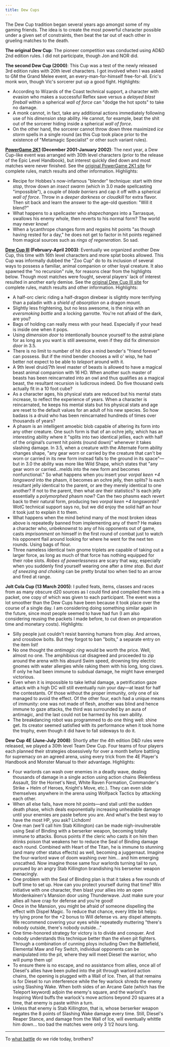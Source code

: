 ```yaml
---
title: Dew Cups
---
```


The Dew Cup tradition began several years ago amongst some of my gaming friends. The idea is to create the most powerful character possible under a given set of constraints, then beat the tar out of each other in grueling matches to the death.

**The original Dew Cup**: The pioneer competition was conducted using AD&D 2nd edition rules. I did not participate, though Jon and NOR did.

**The second Dew Cup (2000)**: This Cup was a test of the newly released 3rd edition rules with 20th level characters. I got involved when I was asked to GM the Grand Melee event, an every-man-for-himself free-for-all. Eric's monk won, though Vic's sorcerer put up a good fight. Highlights:

*   According to Wizards of the Coast technical support, a character with evasion who makes a successful Reflex save versus a _delayed blast fireball_ within a spherical _wall of force_ can "dodge the hot spots" to take no damage.
*   A monk cannot, in fact, take any additional actions immediately following use of his _dimension step_ ability. He cannot, for example, beat the shit out of the sorcerer hiding inside a spherical _wall of force_.
*   On the other hand, the sorcerer cannot throw down three maximized _ice storm_ spells in a single round (as this Cup took place prior to the existence of "Metamagic Specialist" or other such variant rules).

**[PowerGame 2K1](/pg2k1) (December 2001-January 2002)**: The next year, a Dew Cup-like event was arranged with 30th level characters (prior to the release of the Epic Level Handbook), but interest quickly died down and most matches were never finished. See the [original PowerGame 2K1 site](/pg2k1) for complete rules, match results and other information. Highlights:

*   Recipe for Hobbes's now-infamous "blender" technique: start with _time stop_, throw down an _insect swarm_ (which in 3.0 made spellcasting "impossible"), a couple of _blade barriers_ and cap it off with a spherical _wall of force_. Throw in a _deeper darkness_ or _cloudkill_ for extra flavor. Then sit back and learn the answer to the age-old question: "Will it blend?"
*   What happens to a spellcaster who _shapechanges_ into a Tarrasque, swallows his enemy whole, then reverts to his normal form? The world may never know!
*   When a lycanthrope changes form and regains hit points "as though having rested for a day," he does not get to factor in hit points regained from magical sources such as _rings of regeneration_. So sad.

**[Dew Cup III](/dewcup3) (February-April 2003)**: Eventually we organized another Dew Cup, this time with 16th level characters and more splat books allowed. This Cup was informally dubbed the "Zoo Cup" do to its inclusion of several ways to possess a familiar, animal companion or other loyal creature. It also spawned the "no recursion" rule, for reasons clear from the highlights below. Though most matches were fought, several players' lack of interest resulted in another early demise. See the [original Dew Cup III site](/dewcup3) for complete rules, match results and other information. Highlights:

*   A half-orc cleric riding a half-dragon direbear is slightly more terrifying than a paladin with a _shield of absorption_ on a dragon mount.
*   Slightly less frightening, but no less awesome, is the ninja with an _eversmoking bottle_ and a locking garrotte. You're not afraid of the dark, are you?
*   Bags of holding can really mess with your head. Especially if your head is inside one when it pops.
*   Using _dimension door_ to intentionally bounce yourself to the astral plane for as long as you want is still awesome, even if they did fix _dimension door_ in 3.5.
*   There is no limit to number of hit dice a mind bender's "friend forever" can possess. But if the mind bender chooses a will o' wisp, he had better not expect to be able to _teleport_ around with it.
*   A 9th level druid/7th level master of beasts is allowed to have a magical beast animal companion with 16 HD. When another such master of beasts has been reincarnated into an owl and thus qualifies as a magical beast, the resultant recursion is ludicrous indeed. Do five thousand owls actually fit in a 10 foot cube?
*   As a character ages, his physical stats are reduced but his mental stats increase, to reflect the experience of years. When a character is reincarnated, he keeps his mental stats but his physical stats and age are reset to the default values for an adult of his new species. So how badass is a druid who has been reincarnated hundreds of times over thousands of years?
*   A phasm is an intelligent amoebic blob capable of altering its form into any other creature. One such form is that of an ochre jelly, which has an interesting ability where it "splits into two identical jellies, each with half of the original’s current hit points (round down)" whenever it takes slashing damage. In 3.5, when a creature with the Alternate Form ability changes shape, "any gear worn or carried by the creature that can't be worn or carried in its new form instead falls to the ground in its space"—but in 3.0 the ability was more like Wild Shape, which states that "any gear worn or carried...melds into the new form and becomes nonfunctional." So what happens when you insert your _vorpal keen +4 longsword_ into the phasm, it becomes an ochre jelly, then splits? Is each resultant jelly identical to the parent, or are they merely identical to one another? If not to the parent, then what _are_ their statistics? Is each jelly essentially a _polymorphed_ phasm now? Can the two phasms each revert back to their natural form, producing two _vorpal keen +4 longswords_? WotC technical support says no, but we did enjoy the solid half an hour it took just to explain it to them.
*   What happens when the mind behind many of the most broken ideas above is repeatedly banned from implementing any of them? He makes a character who, unbeknownst to any of his opponents out of game, casts _imprisonment_ on himself in the first round of combat just to watch his opponent flail around looking for where he went for the next ten rounds. Using bags of flour.
*   Three nameless identical twin gnome triplets are capable of taking out a larger force, as long as much of that force has nothing equipped for their robe slots. _Robes of powerlessness_ are scary that way, especially when you suddenly find yourself wearing one after a _time stop_. But _dust of sneezing and choking_ can be pretty brutal too when tied to an arrow and fired at range.

**Jolt Cola Cup (13 March 2005)**: I pulled feats, items, classes and races from as many obscure d20 sources as I could find and compiled them into a packet, one copy of which was given to each participant. The event was a lot smoother than the Dew Cups have been because it took place over the course of a single day. I am considering doing something similar again in the future, since most people seemed to have had fun (I am also considering reusing the packets I made before, to cut down on preparation time and monetary costs). Highlights:

*   Silly people just couldn't resist banning humans from play. And arrows, and crossbow bolts. But they forgot to ban "bolts," a separate entry on the item list!
*   No one thought the _antimagic ring_ would be worth the price. Well, almost no one. The amphibious cat disagreed and proceeded to zip around the arena with his absurd Swim speed, drowning tiny electric gnomes with water allergies while raking them with his long, long claws. If only he had been immune to subdual damage, he might have emerged victorious.
*   Even when it is impossible to take lethal damage, a petrification gaze attack with a high DC will still eventually ruin your day—at least for half the contestants. Of those without the proper immunity, only one of six managed to avoid the effect. Of the other four, each had a unique means of immunity: one was not made of flesh, another was blind and hence immune to gaze attacks, the third was surrounded by an aura of antimagic, and the last could not be harmed by his own ability.
*   The breakdancing robot was programmed to do one thing well: shine get. Its creator seemed satisfied with its performance when it took home the trophy, even though it did have to fall sideways to do it.

**Dew Cup 4E (June-July 2008)**: Shortly after the 4th edition D&D rules were released, we played a 30th level Team Dew Cup. Four teams of four players each planned their strategies obsessively for over a month before battling for supremacy on an agreed arena, using every trick from the 4E Player's Handbook and Monster Manual to their advantage. Highlights:

*   Four warlords can wash over enemies in a deadly wave, dealing thousands of damage in a single action using action chains (Relentless Assault, Stir the Hornet's Nest, White Raven Formation, Commander's Strike + Helm of Heroes, Knight's Move, etc.). They can even slide themselves anywhere in the arena using Wolfpack Tactics by attacking each other.
*   When all else fails, have more hit points—and stall until the sudden death phase, which deals exponentially increasing unhealable damage until your enemies are paste before you are. And what's the best way to have the most HP, you ask? Lichdom!
*   One man (we'll call him Stab Killington) can be made nigh-invulnerable using Seal of Binding with a berserker weapon, becoming totally immune to attacks. Bonus points if the cleric who casts it on him then drinks poison that weakens her to reduce the Seal of Binding damage each round. Combined with Heart of the Titan, he is immune to stunning (and many other status effects) as well, becoming a juggernaut. Imagine the four-warlord wave of doom washing over him... and him emerging unscathed. Now imagine those same four warlords turning tail to run, pursued by an angry Stab Killington brandishing his berserker weapon menacingly.
*   One problem with the Seal of Binding plan is that it takes a few rounds of buff time to set up. How can you protect yourself during that time? Win initiative with one character, then blast your allies into an open Mordenkainen's Mansion door using Thunderwave. Just make sure your allies all have crap for defense and you're good!
*   Once in the Mansion, you might be afraid of someone dispelling the effect with Dispel Magic. To reduce that chance, every little bit helps: try lying prone for the +2 bonus to Will defense vs. any dispel attempts. We recommend covering your eyes while repeatedly muttering "there's nobody outside, there's nobody outside..."
*   One time-honored strategy for victory is to divide and conquer. And nobody understands this technique better than the elven pit fighters. Through a combination of cunning ploys including Own the Battlefield, Elemental Maw and Fey Switch, individual opponents can be manipulated into the pit, where they will meet Diesel the warrior, who will pump them up!
*   To ensure there is no escape, and no assistance from allies, once all of Diesel's allies have been pulled into the pit through warlord action chains, the opening is plugged with a Wall of Ice. Then, all that remains is for Diesel to run interference while the fey warlock shreds the enemy using Slashing Wake. When both sides of an Arcane Gate (which has the Teleport keyword) adjoin the enemy's square, and the warlord's Inspiring Word buffs the warlock's move actions beyond 20 squares at a time, that enemy is paste within a turn.
*   Unless that enemy is Stab Killington, that is, whose berserker weapon negates the 8 points of Slashing Wake damage every time. Still, Diesel's Reaper Stance, and damage from the Wall of Ice, will eventually whittle him down... too bad the matches were only 3 1/2 hours long.

* * *

To [what battle](http://www.penny-arcade.com/comic/2005/06/10/) do we ride today, brothers?
